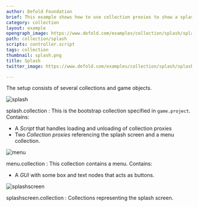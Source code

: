 ```yaml
---
author: Defold Foundation
brief: This example shows how to use collection proxies to show a splash screen while loading a game menu.
category: collection
layout: example
opengraph_image: https://www.defold.com/examples/collection/splash/splash.png
path: collection/splash
scripts: controller.script
tags: collection
thumbnail: splash.png
title: Splash
twitter_image: https://www.defold.com/examples/collection/splash/splash.png

---
```


The setup consists of several collections and game objects.

![splash](splash.png)

splash.collection
: This is the bootstrap collection specified in `game.project`. Contains:
  - A *Script* that handles loading and unloading of collection proxies
  - Two *Collection proxies* referencing the splash screen and a menu collection.

![menu](menu.png)

menu.collection
: This collection contains a menu. Contains:
  - A *GUI* with some box and text nodes that acts as buttons.

![splashscreen](splashscreen.png)

splashscreen.collection
: Collections representing the splash screen.